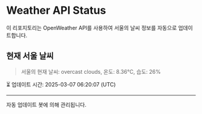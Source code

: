 
# Weather API Status

이 리포지토리는 OpenWeather API를 사용하여 서울의 날씨 정보를 자동으로 업데이트합니다.

## 현재 서울 날씨
> 서울의 현재 날씨: overcast clouds, 온도: 8.36°C, 습도: 26%

⏳ 업데이트 시간: 2025-03-07 06:20:07 (UTC)

---
자동 업데이트 봇에 의해 관리됩니다.
